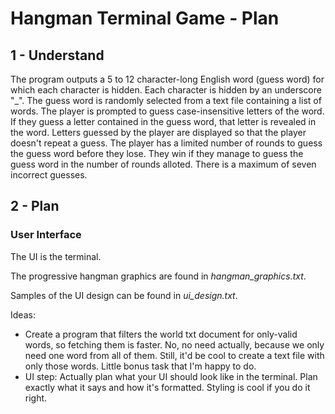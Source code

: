 # Hangman Terminal Game - Plan
## 1 - Understand
The program outputs a 5 to 12 character-long English word (guess word) for which each character is hidden. Each character is hidden by an underscore "_". The guess word is randomly selected from a text file containing a list of words. The player is prompted to guess case-insensitive letters of the word. If they guess a letter contained in the guess word, that letter is revealed in the word. Letters guessed by the player are displayed so that the player doesn't repeat a guess. The player has a limited number of rounds to guess the guess word before they lose. They win if they manage to guess the guess word in the number of rounds alloted. There is a maximum of seven incorrect guesses. 

## 2 - Plan
### User Interface
The UI is the terminal. 

The progressive hangman graphics are found in *hangman_graphics.txt*.

Samples of the UI design can be found in *ui_design.txt*.







Ideas:
  * Create a program that filters the world txt document for only-valid words, so fetching them is faster. No, no need actually, because we only need one word from all of them. Still, it'd be cool to create a text file with only those words. Little bonus task that I'm happy to do. 
  * UI step: Actually plan what your UI should look like in the terminal. Plan exactly what it says and how it's formatted. Styling is cool if you do it right. 




